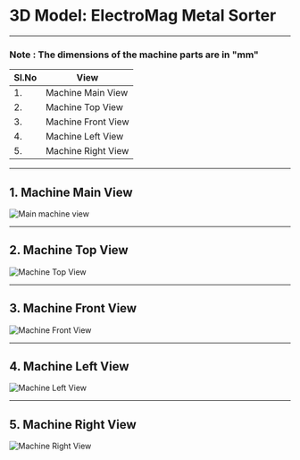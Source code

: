 # 3D Model: ElectroMag Metal Sorter
***
### Note : The dimensions of the machine parts are in "mm"
| Sl.No | View |
|-------|-------|
|1.|Machine Main View|
|2.|Machine Top View|
|3.|Machine Front View|
|4.|Machine Left View|
|5.|Machine Right View|
***
## 1. Machine Main View
![Main machine view](https://github.com/CEER-C/C12/assets/131232900/9c7ac553-01f8-4165-82fb-cd37e82bcd10)
***
## 2. Machine Top View
![Machine Top View](https://github.com/CEER-C/C12/assets/131232900/bfb6953b-8bd1-43ff-bfef-53d0f936ecf1)
***
## 3. Machine Front View 
![Machine Front View](https://github.com/CEER-C/C12/assets/131232900/84d08c97-f4f0-4f55-8fb9-d4c7df12e530)
***
## 4. Machine Left View
![Machine Left View](https://github.com/CEER-C/C12/assets/131232900/276022ae-b1dd-449c-bca4-5a4f297d6a94)
***
## 5. Machine Right View
![Machine Right View](https://github.com/CEER-C/C12/assets/131232900/9bb24933-98d6-48fa-b6d2-e201914dffb5)



